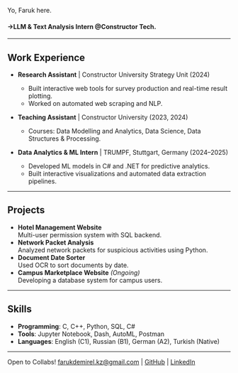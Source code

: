 Yo, Faruk here.

#### ->LLM & Text Analysis Intern @Constructor Tech.

---

##  Work Experience
- **Research Assistant** | Constructor University Strategy Unit (2024)  
  - Built interactive web tools for survey production and real-time result plotting.  
  - Worked on automated web scraping and NLP.  

- **Teaching Assistant** | Constructor University (2023, 2024)  
  - Courses: Data Modelling and Analytics, Data Science, Data Structures & Processing.  

- **Data Analytics & ML Intern** | TRUMPF, Stuttgart, Germany (2024–2025)  
  - Developed ML models in C# and .NET for predictive analytics.  
  - Built interactive visualizations and automated data extraction pipelines.  

---

##  Projects
- **Hotel Management Website**  
  Multi-user permission system with SQL backend.  
- **Network Packet Analysis**  
  Analyzed network packets for suspicious activities using Python.  
- **Document Date Sorter**  
  Used OCR to sort documents by date.  
- **Campus Marketplace Website** *(Ongoing)*  
  Developing a database system for campus users.  

---

##  Skills
- **Programming**: C, C++, Python, SQL, C#
- **Tools**: Jupyter Notebook, Dash, AutoML, Postman  
- **Languages**: English (C1), Russian (B1), German (A2), Turkish (Native)

---

 Open to Collabs!
 farukdemirel.kz@gmail.com | [GitHub](https://github.com) | [LinkedIn](https://linkedin.com)
